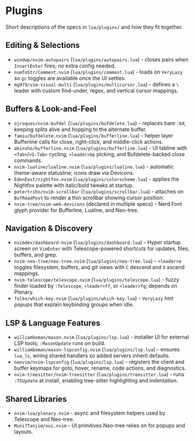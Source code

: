 # Plugins

Short descriptions of the specs in `lua/plugins/` and how they fit together.

## Editing & Selections
- `windwp/nvim-autopairs` (`lua/plugins/autopairs.lua`) - closes pairs when `InsertEnter` fires; no extra config needed.
- `numToStr/Comment.nvim` (`lua/plugins/comment.lua`) - loads on `VeryLazy` so `gc` toggles are available once the UI settles.
- `mg979/vim-visual-multi` (`lua/plugins/multicursor.lua`) - defines a `\` leader with custom find-under, regex, and vertical cursor mappings.

## Buffers & Look-and-Feel
- `ojroques/nvim-bufdel` (`lua/plugins/bufdelete.lua`) - replaces bare `:bd`, keeping splits alive and hopping to the alternate buffer.
- `famiu/bufdelete.nvim` (`lua/plugins/bufferline.lua`) - helper layer Bufferline calls for close, right-click, and middle-click actions.
- `akinsho/bufferline.nvim` (`lua/plugins/bufferline.lua`) - UI tabline with `<Tab>`/`<S-Tab>` cycling, `<leader>bp` picking, and Bufdelete-backed close commands.
- `nvim-lualine/lualine.nvim` (`lua/plugins/lualine.lua`) - automatic theme-aware statusline; icons draw via Devicons.
- `EdenEast/nightfox.nvim` (`lua/plugins/colorscheme.lua`) - applies the Nightfox palette with italic/bold tweaks at startup.
- `petertriho/nvim-scrollbar` (`lua/plugins/scrollbar.lua`) - attaches on `BufReadPost` to render a thin scrollbar showing cursor position.
- `nvim-tree/nvim-web-devicons` (declared in multiple specs) - Nerd Font glyph provider for Bufferline, Lualine, and Neo-tree.

## Navigation & Discovery
- `nvimdev/dashboard-nvim` (`lua/plugins/dashboard.lua`) - Hyper startup screen on `VimEnter` with Telescope-powered shortcuts for updates, files, buffers, and grep.
- `nvim-neo-tree/neo-tree.nvim` (`lua/plugins/neo-tree.lua`) - `<leader>e` toggles filesystem, buffers, and git views with `C` descend and `X` ascend mappings.
- `nvim-telescope/telescope.nvim` (`lua/plugins/telescope.lua`) - fuzzy finder loaded by `:Telescope`, `<leader>ff`, or `<leader>fg`; depends on Plenary.
- `folke/which-key.nvim` (`lua/plugins/which-key.lua`) - `VeryLazy` hint popups that explain keybinding groups when idle.

## LSP & Language Features
- `williamboman/mason.nvim` (`lua/plugins/lsp.lua`) - installer UI for external LSP tools; `:MasonUpdate` runs on build.
- `williamboman/mason-lspconfig.nvim` (`lua/plugins/lsp.lua`) - ensures `lua_ls`, wiring shared handlers so added servers inherit defaults.
- `neovim/nvim-lspconfig` (`lua/plugins/lsp.lua`) - registers the client and buffer keymaps for goto, hover, rename, code actions, and diagnostics.
- `nvim-treesitter/nvim-treesitter` (`lua/plugins/treesitter.lua`) - runs `:TSUpdate` at install, enabling tree-sitter highlighting and indentation.

## Shared Libraries
- `nvim-lua/plenary.nvim` - async and filesystem helpers used by Telescope and Neo-tree.
- `MunifTanjim/nui.nvim` - UI primitives Neo-tree relies on for popups and layouts.

